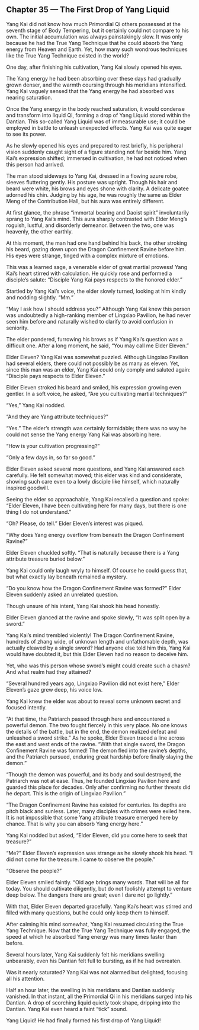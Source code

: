 ## Chapter 35 — The First Drop of Yang Liquid

Yang Kai did not know how much Primordial Qi others possessed at the seventh stage of Body Tempering, but it certainly could not compare to his own. The initial accumulation was always painstakingly slow. It was only because he had the True Yang Technique that he could absorb the Yang energy from Heaven and Earth. Yet, how many such wondrous techniques like the True Yang Technique existed in the world?

One day, after finishing his cultivation, Yang Kai slowly opened his eyes.

The Yang energy he had been absorbing over these days had gradually grown denser, and the warmth coursing through his meridians intensified. Yang Kai vaguely sensed that the Yang energy he had absorbed was nearing saturation.

Once the Yang energy in the body reached saturation, it would condense and transform into liquid Qi, forming a drop of Yang Liquid stored within the Dantian. This so-called Yang Liquid was of immeasurable use; it could be employed in battle to unleash unexpected effects. Yang Kai was quite eager to see its power.

As he slowly opened his eyes and prepared to rest briefly, his peripheral vision suddenly caught sight of a figure standing not far beside him. Yang Kai’s expression shifted; immersed in cultivation, he had not noticed when this person had arrived.

The man stood sideways to Yang Kai, dressed in a flowing azure robe, sleeves fluttering gently. His posture was upright. Though his hair and beard were white, his brows and eyes shone with clarity. A delicate goatee adorned his chin. Judging by his age, he was roughly the same as Elder Meng of the Contribution Hall, but his aura was entirely different.

At first glance, the phrase “immortal bearing and Daoist spirit” involuntarily sprang to Yang Kai’s mind. This aura sharply contrasted with Elder Meng’s roguish, lustful, and disorderly demeanor. Between the two, one was heavenly, the other earthly.

At this moment, the man had one hand behind his back, the other stroking his beard, gazing down upon the Dragon Confinement Ravine before him. His eyes were strange, tinged with a complex mixture of emotions.

This was a learned sage, a venerable elder of great martial prowess! Yang Kai’s heart stirred with calculation. He quickly rose and performed a disciple’s salute: “Disciple Yang Kai pays respects to the honored elder.”

Startled by Yang Kai’s voice, the elder slowly turned, looking at him kindly and nodding slightly. “Mm.”

“May I ask how I should address you?” Although Yang Kai knew this person was undoubtedly a high-ranking member of Lingxiao Pavilion, he had never seen him before and naturally wished to clarify to avoid confusion in seniority.

The elder pondered, furrowing his brows as if Yang Kai’s question was a difficult one. After a long moment, he said, “You may call me Elder Eleven.”

Elder Eleven? Yang Kai was somewhat puzzled. Although Lingxiao Pavilion had several elders, there could not possibly be as many as eleven. Yet, since this man was an elder, Yang Kai could only comply and saluted again: “Disciple pays respects to Elder Eleven.”

Elder Eleven stroked his beard and smiled, his expression growing even gentler. In a soft voice, he asked, “Are you cultivating martial techniques?”

“Yes,” Yang Kai nodded.

“And they are Yang attribute techniques?”

“Yes.” The elder’s strength was certainly formidable; there was no way he could not sense the Yang energy Yang Kai was absorbing here.

“How is your cultivation progressing?”

“Only a few days in, so far so good.”

Elder Eleven asked several more questions, and Yang Kai answered each carefully. He felt somewhat moved; this elder was kind and considerate, showing such care even to a lowly disciple like himself, which naturally inspired goodwill.

Seeing the elder so approachable, Yang Kai recalled a question and spoke: “Elder Eleven, I have been cultivating here for many days, but there is one thing I do not understand.”

“Oh? Please, do tell.” Elder Eleven’s interest was piqued.

“Why does Yang energy overflow from beneath the Dragon Confinement Ravine?”

Elder Eleven chuckled softly. “That is naturally because there is a Yang attribute treasure buried below.”

Yang Kai could only laugh wryly to himself. Of course he could guess that, but what exactly lay beneath remained a mystery.

“Do you know how the Dragon Confinement Ravine was formed?” Elder Eleven suddenly asked an unrelated question.

Though unsure of his intent, Yang Kai shook his head honestly.

Elder Eleven glanced at the ravine and spoke slowly, “It was split open by a sword.”

Yang Kai’s mind trembled violently! The Dragon Confinement Ravine, hundreds of zhang wide, of unknown length and unfathomable depth, was actually cleaved by a single sword? Had anyone else told him this, Yang Kai would have doubted it, but this Elder Eleven had no reason to deceive him.

Yet, who was this person whose sword’s might could create such a chasm? And what realm had they attained?

“Several hundred years ago, Lingxiao Pavilion did not exist here,” Elder Eleven’s gaze grew deep, his voice low.

Yang Kai knew the elder was about to reveal some unknown secret and focused intently.

“At that time, the Patriarch passed through here and encountered a powerful demon. The two fought fiercely in this very place. No one knows the details of the battle, but in the end, the demon realized defeat and unleashed a sword strike.” As he spoke, Elder Eleven traced a line across the east and west ends of the ravine. “With that single sword, the Dragon Confinement Ravine was formed! The demon fled into the ravine’s depths, and the Patriarch pursued, enduring great hardship before finally slaying the demon.”

“Though the demon was powerful, and its body and soul destroyed, the Patriarch was not at ease. Thus, he founded Lingxiao Pavilion here and guarded this place for decades. Only after confirming no further threats did he depart. This is the origin of Lingxiao Pavilion.”

“The Dragon Confinement Ravine has existed for centuries. Its depths are pitch black and sunless. Later, many disciples with crimes were exiled here. It is not impossible that some Yang attribute treasure emerged here by chance. That is why you can absorb Yang energy here.”

Yang Kai nodded but asked, “Elder Eleven, did you come here to seek that treasure?”

“Me?” Elder Eleven’s expression was strange as he slowly shook his head. “I did not come for the treasure. I came to observe the people.”

“Observe the people?”

Elder Eleven smiled faintly. “Old age brings many words. That will be all for today. You should cultivate diligently, but do not foolishly attempt to venture deep below. The dangers there are great; even I dare not go lightly.”

With that, Elder Eleven departed gracefully. Yang Kai’s heart was stirred and filled with many questions, but he could only keep them to himself.

After calming his mind somewhat, Yang Kai resumed circulating the True Yang Technique. Now that the True Yang Technique was fully engaged, the speed at which he absorbed Yang energy was many times faster than before.

Several hours later, Yang Kai suddenly felt his meridians swelling unbearably, even his Dantian felt full to bursting, as if he had overeaten.

Was it nearly saturated? Yang Kai was not alarmed but delighted, focusing all his attention.

Half an hour later, the swelling in his meridians and Dantian suddenly vanished. In that instant, all the Primordial Qi in his meridians surged into his Dantian. A drop of scorching liquid quietly took shape, dripping into the Dantian. Yang Kai even heard a faint “tick” sound.

Yang Liquid! He had finally formed his first drop of Yang Liquid!